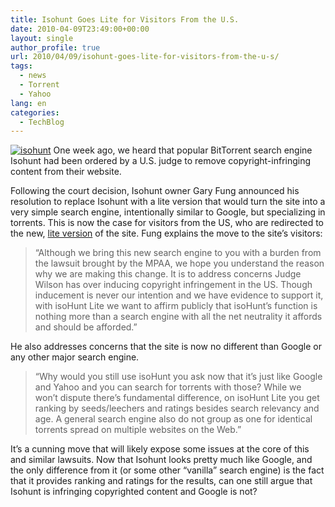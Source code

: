 ```yaml
---
title: Isohunt Goes Lite for Visitors From the U.S.
date: 2010-04-09T23:49:00+00:00
layout: single
author_profile: true
url: 2010/04/09/isohunt-goes-lite-for-visitors-from-the-u-s/
tags:
  - news
  - Torrent
  - Yahoo
lang: en
categories: 
  - TechBlog
---
```

[![isohunt](http://lh3.ggpht.com/_vaUVXcmC3OI/S7-2GP3j2FI/AAAAAAAAB5A/owg8LzVhfjc/isohunt_thumb%5B2%5D.jpg?imgmax=800 "isohunt")](http://lh3.ggpht.com/_vaUVXcmC3OI/S7-2ELODGNI/AAAAAAAAB48/fx1y7YSQU28/s1600-h/isohunt%5B4%5D.jpg) One week ago, we heard that popular BitTorrent search engine Isohunt had been ordered by a U.S. judge to remove copyright-infringing content from their website. 

Following the court decision, Isohunt owner Gary Fung announced his resolution to replace Isohunt with a lite version that would turn the site into a very simple search engine, intentionally similar to Google, but specializing in torrents. This is now the case for visitors from the US, who are redirected to the new, [lite version](http://isohunt.hk/lite/) of the site. Fung explains the move to the site’s visitors: 

> “Although we bring this new search engine to you with a burden from the lawsuit brought by the MPAA, we hope you understand the reason why we are making this change. It is to address concerns Judge Wilson has over inducing copyright infringement in the US. Though inducement is never our intention and we have evidence to support it, with isoHunt Lite we want to affirm publicly that isoHunt’s function is nothing more than a search engine with all the net neutrality it affords and should be afforded.”

He also addresses concerns that the site is now no different than Google or any other major search engine. 

> “Why would you still use isoHunt you ask now that it’s just like Google and Yahoo and you can search for torrents with those? While we won’t dispute there’s fundamental difference, on isoHunt Lite you get ranking by seeds/leechers and ratings besides search relevancy and age. A general search engine also do not group as one for identical torrents spread on multiple websites on the Web.”

It’s a cunning move that will likely expose some issues at the core of this and similar lawsuits. Now that Isohunt looks pretty much like Google, and the only difference from it (or some other “vanilla” search engine) is the fact that it provides ranking and ratings for the results, can one still argue that Isohunt is infringing copyrighted content and Google is not?